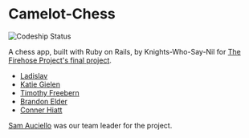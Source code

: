 Camelot-Chess
=============

![Codeship Status](https://codeship.com/projects/59b6ba90-d6e0-0134-6ded-3a9d3eea3b3f/status?branch=testing_suite)

A chess app, built with Ruby on Rails, by Knights-Who-Say-Nil for [The Firehose Project's final project](http://thefirehoseproject.com).

+ [Ladislav](https://github.com/lkcz04185)
+ [Katie Gielen](https://github.com/kat-gie)
+ [Timothy Freebern](https://github.com/tfreebern2)
+ [Brandon Elder](https://github.com/BrandonElder)
+ [Conner Hiatt](https://github.com/Connerh92)

 [Sam Auciello](https://github.com/olleicua) was our team leader for the project.
